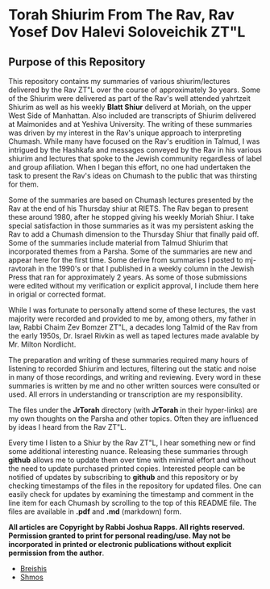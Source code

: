 # Torah Shiurim From The Rav, Rav Yosef Dov Halevi Soloveichik ZT"L

## Purpose of this Repository
This repository contains my summaries of various shiurim/lectures delivered by the Rav ZT"L over the course of approximately 3o years. Some of the Shiurim were delivered as part of the Rav's well attended yahrtzeit Shiurim as well as his weekly **Blatt Shiur** deliverd at Moriah, on the upper West Side of Manhattan. Also included are transcripts of Shiurim delivered at Maimonides and at Yeshiva University. The writing of these summaries was driven by my interest in the Rav's unique approach to interpreting Chumash. While many have focused on the Rav's erudition in Talmud, I was intrigued by the Hashkafa and messages conveyed  by the Rav in his various shiurim and lectures that spoke to the Jewish community regardless of label and group afiliation. When I began this effort, no one had undertaken the task to present the Rav's ideas on Chumash to the public that was thirsting for them.

Some of the summaries are based on Chumash lectures presented by the Rav at the end of his Thursday shiur at RIETS. The Rav began to present these around 1980, after he stopped giving his weekly Moriah Shiur. I take special satisfaction in those summaries as it was my persistent asking the Rav to add a Chumash dimension to the Thursday Shiur that finally paid off. Some of the summaries include material from Talmud Shiurim that incorporated themes from a Parsha. Some of the summaries are new and appear here for the first time. Some derive from summaries I posted to mj-ravtorah in the 1990's or that I published in a weekly column in the Jewish Press that ran for approximately 2 years. As some of those submissions were edited without my verification or explicit approval, I include them here in origial or corrected format.

While I was fortunate to personally attend some of these lectures, the vast majority were recorded and provided to me by, among others, my father in law, Rabbi Chaim Zev Bomzer ZT"L, a decades long Talmid of the Rav from the early 1950s, Dr. Israel Rivkin as well as taped lectures made avalable by Mr. Milton Nordlicht.

The preparation and writing of these summaries required many hours of listening to recorded Shiurim and lectures, filtering out the static and noise in many of those recordings, and writing and reviewing. Every word in these summaries is written by me and no other written sources were consulted or used. All errors in understanding or transcription are my responsibility.

The files under the **JrTorah** directory (with **JrTorah** in their hyper-links) are my own thoughts on the Parsha and other topics. Often they are influenced by ideas I heard from the Rav ZT"L.

Every time I listen to a Shiur by the Rav ZT"L, I hear something new or find some additional interesting nuance. Releasing these summaries through **github** allows me to update them over time with minimal effort and without the need to update purchased printed copies. Interested people can be notified of updates by subscribing to **github** and this repository or by checking timestamps of the files in the repository for updated files. One can easily check for updates by examining the timestamp and comment in the line item for each Chumash by scrolling to the top of this README file. The files are available in **.pdf** and **.md** (markdown) form. 

**All articles are Copyright by Rabbi Joshua Rapps. All rights reserved. Permission granted to print for personal reading/use. May not be incorporated in printed or electronic publications without explicit permission from the author**.

* [Breishis](./Genesis/README.md)
* [Shmos](./Exodus/README.md)
